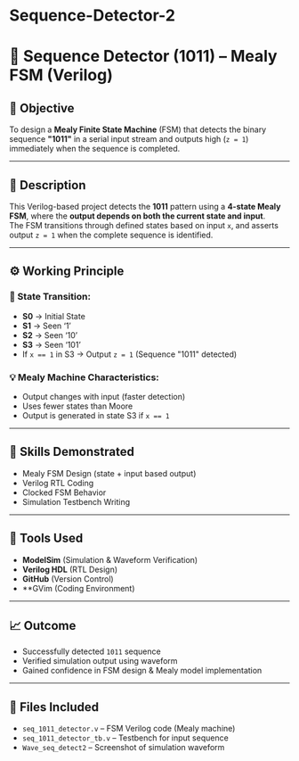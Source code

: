 # Sequence-Detector-2
# 🔄 Sequence Detector (1011) – Mealy FSM (Verilog)

## 🎯 Objective
To design a **Mealy Finite State Machine** (FSM) that detects the binary sequence **"1011"** in a serial input stream and outputs high (`z = 1`) immediately when the sequence is completed.

---

## 📜 Description
This Verilog-based project detects the **1011** pattern using a **4-state Mealy FSM**, where the **output depends on both the current state and input**.  
The FSM transitions through defined states based on input `x`, and asserts output `z = 1` when the complete sequence is identified.

---

## ⚙️ Working Principle

### 🔁 State Transition:
- **S0** → Initial State  
- **S1** → Seen ‘1’  
- **S2** → Seen ‘10’  
- **S3** → Seen ‘101’  
- If `x == 1` in S3 → Output `z = 1` (Sequence "1011" detected)

### 💡 Mealy Machine Characteristics:
- Output changes with input (faster detection)
- Uses fewer states than Moore
- Output is generated in state S3 if `x == 1`

---

## 🧠 Skills Demonstrated
- Mealy FSM Design (state + input based output)
- Verilog RTL Coding
- Clocked FSM Behavior
- Simulation Testbench Writing

---

## 🔧 Tools Used
- **ModelSim** (Simulation & Waveform Verification)
- **Verilog HDL** (RTL Design)
- **GitHub** (Version Control)
- **GVim (Coding Environment)

---

## 📈 Outcome
- Successfully detected `1011` sequence
- Verified simulation output using waveform
- Gained confidence in FSM design & Mealy model implementation

---

## 📂 Files Included
- `seq_1011_detector.v` – FSM Verilog code (Mealy machine)
- `seq_1011_detector_tb.v` – Testbench for input sequence
- `Wave_seq_detect2` – Screenshot of simulation waveform


